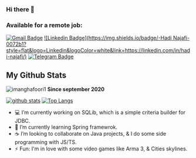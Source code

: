 ### Hi there 👋

<!--
**hadinajafi/hadinajafi** is a ✨ _special_ ✨ repository because its `README.md` (this file) appears on your GitHub profile.-->
### Available for a remote job:
[![Gmail Badge](https://img.shields.io/badge/-hadinajafi.77@gmail.com-c14438?style=flat&logo=Gmail&logoColor=white&link=mailto:hadinajafi.77@gmail.com)](mailto:hadinajafi.77@gmail.com)
[![Linkedin Badge](https://img.shields.io/badge/-Hadi Najafi-0072b1?style=flat&logo=Linkedin&logoColor=white&link=https://linkedin.com/in/hadi-najafi/)](https://linkedin.com/in/hadi-najafi/) 
[![Telegram Badge](https://img.shields.io/badge/-Telegram-blue?style=flat&logo=telegram&logoColor=white&link=https://t.me/hadinejefi/)](https://t.me/hadinejefi/)
</p>

## My Github Stats

<p align=left> <img src=https://komarev.com/ghpvc/?username=hadinajafi alt=imanghafoori1 /> <b>Since september 2020</b></p>

[![github stats](https://github-readme-stats.vercel.app/api?username=hadinajafi)](https://github.com/anuraghazra/github-readme-stats) 
[![Top Langs](https://github-readme-stats.vercel.app/api/top-langs/?username=hadinajafi&layout=compact)](https://github.com/hadinajafi/github-readme-stats)

- 💻 I’m currently working on SQLib, which is a simple criteria builder for JDBC.
- 🌱 I’m currently learning Spring framewrok.
- ☕ I’m looking to collaborate on Java projects, & I do some side programming with JS/TS.
- ⚡ Fun: I'm in love with some video games like Arma 3, & Cities skylines.
